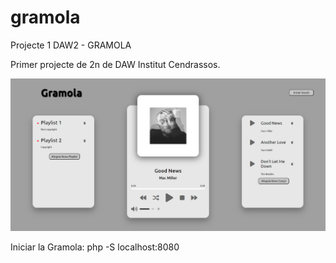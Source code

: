 # gramola
Projecte 1 DAW2 - GRAMOLA

Primer projecte de 2n de DAW Institut Cendrassos.

![Gramola](image.png)    


Iniciar la Gramola:
  php -S localhost:8080
